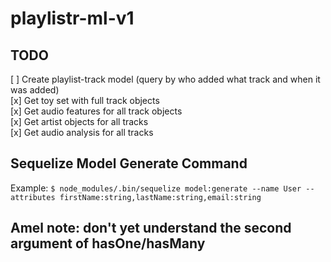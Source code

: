 # playlistr-ml-v1

## TODO
[ ] Create playlist-track model (query by who added what track and when it was added)  
[x] Get toy set with full track objects  
[x] Get audio features for all track objects  
[x] Get artist objects for all tracks  
[x] Get audio analysis for all tracks  


## Sequelize Model Generate Command
Example:
`$ node_modules/.bin/sequelize model:generate --name User --attributes firstName:string,lastName:string,email:string`

## Amel note: don't yet understand the second argument of hasOne/hasMany